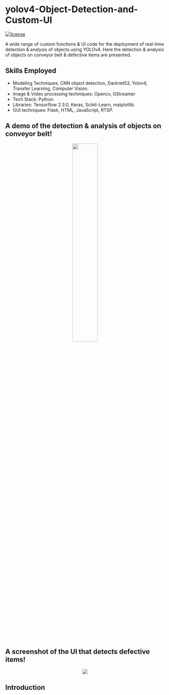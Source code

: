 # yolov4-Object-Detection-and-Custom-UI
[![license](https://img.shields.io/github/license/mashape/apistatus.svg)](LICENSE)

A wide range of custom functions & UI code for the deployment of real-time detection & analysis of objects using YOLOv4. Here the detection & analysis of objects on conveyor belt & defective items are presented.

## Skills Employed
* Modeling Techniques: CNN object detection, Darknet53, Yolov4, Transfer Learning, Computer Vision.
* Image & Video processing techniques: Opencv, GStreamer
* Tech Stack: Python. 
* Libraries: Tensorflow 2.3.0, Keras, Scikit-Learn, matplotlib.
* GUI techniques: Flask, HTML, JavaScript, RTSP.   

## A demo of the detection & analysis of objects on conveyor belt!
<p align="center"><img src="https://github.com/saha0073/Yolov4-Object-Detection-and-Custom-UI/blob/main/saved_detections/pizza_radmaker1.gif" style="width:40%"\></p>

## A screenshot of the UI that detects defective items!
<p align="center"><img src="https://github.com/saha0073/Yolov4-Object-Detection-and-Custom-UI/blob/main/saved_detections/ui.png"\></p>

## Introduction



 


